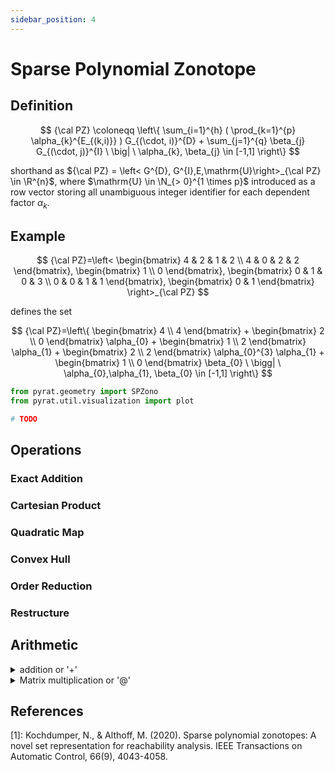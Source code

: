 ```yaml
---
sidebar_position: 4
---
```


# Sparse Polynomial Zonotope

## Definition

$$
{\cal PZ} \coloneqq \left\{
\sum_{i=1}^{h} ( \prod_{k=1}^{p} \alpha_{k}^{E_{(k,i)}} ) G_{(\cdot, i)}^{D} +
\sum_{j=1}^{q} \beta_{j} G_{(\cdot, j)}^{I} \ \big| \
\alpha_{k}, \beta_{j} \in [-1,1]
\right\}
$$

shorthand as ${\cal PZ} = \left< G^{D}, G^{I},E,\mathrm{U}\right>_{\cal PZ} \in \R^{n}$, where $\mathrm{U} \in \N_{>
0}^{1 \times p}$ introduced as a row vector storing all unambiguous integer identifier for each dependent factor
$\alpha_{k}$.

## Example

$$
{\cal PZ}=\left<
\begin{bmatrix}
4 & 2 & 1 & 2 \\
4 & 0 & 2 & 2
\end{bmatrix},
\begin{bmatrix}
1 \\ 0
\end{bmatrix},
\begin{bmatrix}
0 & 1 & 0 & 3 \\
0 & 0 & 1 & 1
\end{bmatrix},
\begin{bmatrix}
0 & 1
\end{bmatrix}
\right>_{\cal PZ}
$$

defines the set

$$
{\cal PZ}=\left\{
\begin{bmatrix}
4 \\ 4
\end{bmatrix} +
\begin{bmatrix}
2 \\ 0
\end{bmatrix} \alpha_{0} +
\begin{bmatrix}
1 \\ 2
\end{bmatrix} \alpha_{1} +
\begin{bmatrix}
2 \\ 2
\end{bmatrix} \alpha_{0}^{3} \alpha_{1} +
\begin{bmatrix}
1 \\ 0
\end{bmatrix} \beta_{0} \ \bigg| \
\alpha_{0},\alpha_{1}, \beta_{0} \in [-1,1]
\right\}
$$

```python
from pyrat.geometry import SPZono
from pyrat.util.visualization import plot

# TODO
```

## Operations

### Exact Addition

### Cartesian Product

### Quadratic Map

### Convex Hull

### Order Reduction

### Restructure

## Arithmetic

<details>
<summary>addition or '+'</summary>

+ with another spzono
  $$
  {\cal PZ}_{0} \oplus {\cal PZ}_{1} =
  \left<
  \begin{bmatrix}
  G_{0}^{D} & G_{1}^{D}
  \end{bmatrix},
  \begin{bmatrix}
  G_{0}^{I} & G_{1}^{I}
  \end{bmatrix},
  \begin{bmatrix}
  E_{0} & \bold{0}^{p_{0},h_{1}} \\
  \bold{0}^{p_{1},h_{0}} & E_{1}
  \end{bmatrix}, \mathrm{U}(p_{0}+p_{1})
  \right>_{\cal PZ}
  $$
+ with another zonotope
  $$
  {\cal PZ} \oplus {\cal Z} =
  \left<
  \begin{bmatrix}
  c_{z} & G_{D}
  \end{bmatrix},
  \begin{bmatrix}
  G_{I,0} & G_{z}
  \end{bmatrix},
  \begin{bmatrix}
  \bold{0} & E_{0}
  \end{bmatrix},\mathrm{U}
  \right>_{\cal PZ}
  $$

</details>

<details>
<summary>Matrix multiplication or '@'</summary>

$$
M \otimes {\cal PZ} =
\left< M \otimes G,M \otimes G_{I},E,\mathrm{U} \right>_{PZ}
$$

</details>

## References

[1]: Kochdumper, N., & Althoff, M. (2020). Sparse polynomial zonotopes: A novel set representation for reachability
analysis. IEEE Transactions on Automatic Control, 66(9), 4043-4058.